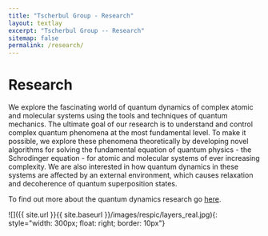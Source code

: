 ```yaml
---
title: "Tscherbul Group - Research"
layout: textlay
excerpt: "Tscherbul Group -- Research"
sitemap: false
permalink: /research/
---
```


# Research

We explore the fascinating world of quantum dynamics of complex atomic and molecular systems using the tools and techniques of quantum mechanics. The ultimate goal of our research is to understand and control complex quantum phenomena at the most fundamental level. To make it possible, we explore these phenomena theoretically by developing novel algorithms for solving the fundamental equation of quantum physics - the Schrodinger equation - for atomic and molecular systems of ever increasing complexity. We are also interested in how quantum dynamics in these systems are affected by an external environment, which causes relaxation and decoherence of quantum superposition states.

To find out more about the quantum dynamics research go [here](https://www.scientia.global/dr-timur-tscherbul-the-coolest-job-on-earth-exploring-ultracold-chemical-reactions/).

![]({{ site.url }}{{ site.baseurl }}/images/respic/layers_real.jpg){: style="width: 300px; float: right; border: 10px"}

